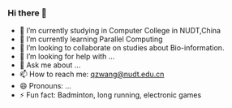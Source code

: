 ### Hi there 👋

<!--
**WangQingzhe/WangQingzhe** is a ✨ _special_ ✨ repository because its `README.md` (this file) appears on your GitHub profile.

Here are some ideas to get you started:
-->
- 🔭 I’m currently studying in Computer College in NUDT,China
- 🌱 I’m currently learning Parallel Computing
- 👯 I’m looking to collaborate on studies about Bio-information.
- 🤔 I’m looking for help with ...
- 💬 Ask me about ...
- 📫 How to reach me: qzwang@nudt.edu.cn
- 😄 Pronouns: ...
- ⚡ Fun fact: Badminton, long running, electronic games


